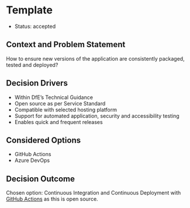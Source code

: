 # Template

* Status: accepted

## Context and Problem Statement

How to ensure new versions of the application are consistently packaged, tested and deployed?

## Decision Drivers

* Within DfE’s Technical Guidance
* Open source as per Service Standard
* Compatible with selected hosting platform
* Support for automated application, security and accessibility testing
* Enables quick and frequent releases

## Considered Options

* GitHub Actions
* Azure DevOps

## Decision Outcome

Chosen option: Continuous Integration and Continuous Deployment with [GitHub Actions](https://github.com/features/actions) as this is open source.